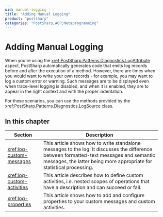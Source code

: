 ```yaml
---
uid: manual-logging
title: "Adding Manual Logging"
product: "postsharp"
categories: "PostSharp;AOP;Metaprogramming"
---
```

# Adding Manual Logging

When you're using the <xref:PostSharp.Patterns.Diagnostics.LogAttribute> aspect, PostSharp automatically generates code that emits log records before and after the execution of a method. However, there are times when you would want to write your own records - for example, you may want to log a custom error or warning. Such messages are to be displayed even when trace-level logging is disabled, and when it is enabled, they are to appear in the right context and with the proper indentation. 

For these scenarios, you can use the methods provided by the <xref:PostSharp.Patterns.Diagnostics.LogSource> class. 


## In this chapter

| Section | Description |
|---------|-------------|
| <xref:log-custom-messages> | This article shows how to write standalone messages to the log. It discusses the difference between formatted-text messages and semantic messages, the latter being more appropriate for statistical processing. |
| <xref:log-custom-activities> | This article describes how to define custom activities, i.e. nested scopes of operations that have a description and can succeed or fail. |
| <xref:log-properties> | This article shows how to add and configure properties to your custom messages and custom activities. |

